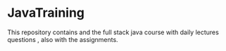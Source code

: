 # JavaTraining
This repository contains and the full stack java course with daily lectures questions , also with the assignments.
